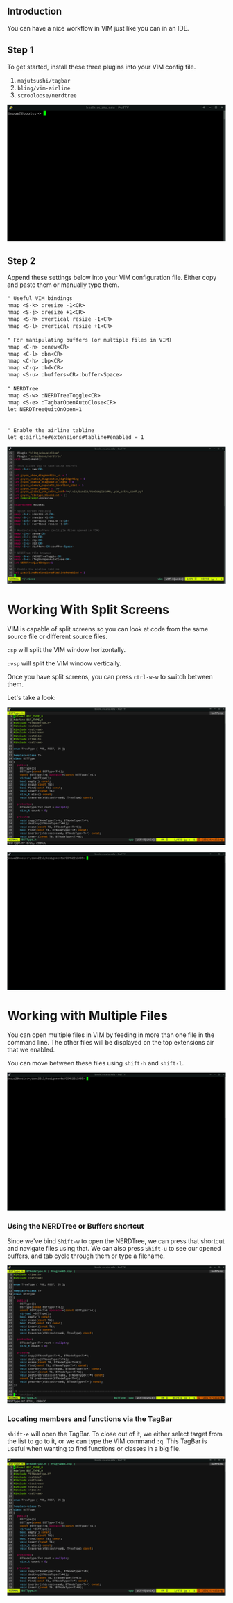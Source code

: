 ## Introduction

You can have a nice workflow in VIM just like you can in an IDE.

## Step 1
To get
started, install these three plugins into your VIM config file.

1. `majutsushi/tagbar`
2. `bling/vim-airline`
3. `scrooloose/nerdtree`

![](img/15.gif)

## Step 2

Append these settings below into your VIM configuration file. Either copy and
paste them or manually type them.

```
" Useful VIM bindings
nmap <S-k> :resize -1<CR>
nmap <S-j> :resize +1<CR>
nmap <S-h> :vertical resize -1<CR>
nmap <S-l> :vertical resize +1<CR>

" For manipulating buffers (or multiple files in VIM)
nmap <C-n> :enew<CR>
nmap <C-l> :bn<CR>
nmap <C-h> :bp<CR>
nmap <C-q> :bd<CR>
nmap <S-u> :buffers<CR>:buffer<Space>

" NERDTree
nmap <S-w> :NERDTreeToggle<CR>
nmap <S-e> :TagbarOpenAutoClose<CR>
let NERDTreeQuitOnOpen=1


" Enable the airline tabline
let g:airline#extensions#tabline#enabled = 1
```

![](img/appendSettings.png)

# Working With Split Screens

VIM is capable of split screens so you can look at code from the same source
file or different source files.

`:sp` will split the VIM window horizontally.


`:vsp` will split the VIM window vertically.

Once you have split screens, you can press `ctrl-w-w` to switch between them.

Let's take a look:

![](img/16.gif)

![](img/17.gif)

# Working with Multiple Files

You can open multiple files in VIM by feeding in more than one file in the
command line. The other files will be displayed on the top extensions air that
we enabled.

You can move between these files using `shift-h` and `shift-l`.

![](img/18.gif)

### Using the NERDTree or Buffers shortcut

Since we've bind `Shift-w` to open the NERDTree, we can press that shortcut and
navigate files using that. We can also press `Shift-u` to see our opened
buffers, and tab cycle through them or type a filename.

![](img/19.gif)

### Locating members and functions via the TagBar

`shift-e` will open the TagBar. To close out of it, we either select target
from the list to go to it, or we can type the VIM command `:q`. This TagBar is
useful when wanting to find functions or classes in a big file.

![](img/20.gif)
